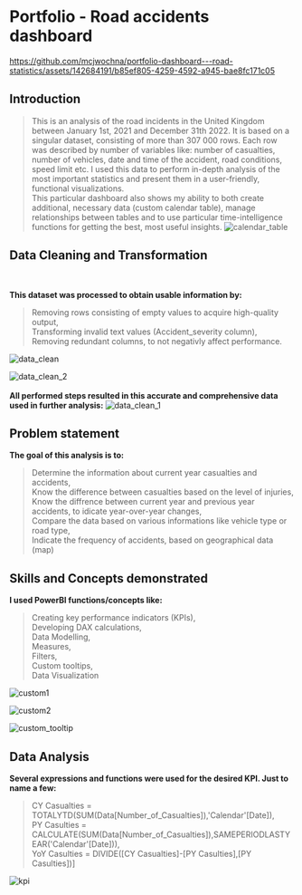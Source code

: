 <h1>Portfolio - Road accidents dashboard</h1>



https://github.com/mcjwochna/portfolio-dashboard---road-statistics/assets/142684191/b85ef805-4259-4592-a945-bae8fc171c05


<h2>Introduction</h2>

> This is an analysis of the road incidents in the United Kingdom between January 1st, 2021 and December 31th 2022. It is based on a singular dataset, consisting of more than 307 000 rows. Each row was described by number of variables like: number of casualties, number of vehicles, date and time of the accident, road conditions, speed limit etc. I used this data to perform in-depth analysis of the most important statistics and present them in a user-friendly, functional visualizations.
<br>This particular dashboard also shows my ability to both create additional, necessary data (custom calendar table), manage relationships between tables and to use particular time-intelligence functions for getting the best, most useful insights.
![calendar_table](https://github.com/mcjwochna/portfolio-dashboard---road-statistics/assets/142684191/24d2274f-53ff-452c-8f5a-0cb4430d72fa)


<h2>Data Cleaning and Transformation</h2><br>

<b>This dataset was processed to obtain usable information by:</b><br>
>Removing rows consisting of empty values to acquire high-quality output,<br>
Transforming invalid text values (Accident_severity column),<br>
Removing redundant columns, to not negativly affect performance.

![data_clean](https://github.com/mcjwochna/portfolio-dashboard---road-statistics/assets/142684191/8c4c7868-d1d5-49d0-85dc-f4c2dac52d31)

![data_clean_2](https://github.com/mcjwochna/portfolio-dashboard---road-statistics/assets/142684191/226f8564-09d1-4334-b53c-2b98dd98b82d)
<br><br>
<b>All performed steps resulted in this accurate and comprehensive data used in further analysis:</b>
![data_clean_1](https://github.com/mcjwochna/portfolio-dashboard---road-statistics/assets/142684191/87b50ae7-34b9-4380-bf66-24bf58882460)


<h2>Problem statement</h2>

<b>The goal of this analysis is to:</b><br>
>Determine the information about current year casualties and accidents,<br>
Know the difference between casualties based on the level of injuries,<br>
Know the diffrence between current year and previous year accidents, to idicate year-over-year changes,<br>
Compare the data based on various informations like vehicle type or road type,<br>
Indicate the frequency of accidents, based on geographical data (map)<br>

<h2>Skills and Concepts demonstrated</h2>

<b>I used PowerBI functions/concepts like:</b>
>Creating key performance indicators (KPIs),<br>
Developing DAX calculations,<br>
Data Modelling,<br>
Measures,<br>
Filters,<br>
Custom tooltips,<br>
Data Visualization<br>

![custom1](https://github.com/mcjwochna/portfolio-dashboard---road-statistics/assets/142684191/989d24e6-0b91-4d12-8593-eccdd9ee437a)

![custom2](https://github.com/mcjwochna/portfolio-dashboard---road-statistics/assets/142684191/d98160a2-c941-4b99-ae83-ce71f2137ed5)

![custom_tooltip](https://github.com/mcjwochna/portfolio-dashboard---road-statistics/assets/142684191/7924fb9b-31bd-439b-a41e-1a8574bd4b8f)

<h2>Data Analysis</h2>

<b>Several expressions and functions were used for the desired KPI. Just to name a few:</b><br>
> CY Casualties = TOTALYTD(SUM(Data[Number_of_Casualties]),'Calendar'[Date]),<br>
PY Casulties = CALCULATE(SUM(Data[Number_of_Casualties]),SAMEPERIODLASTYEAR('Calendar'[Date])),<br>
YoY Casulties = DIVIDE([CY Casualties]-[PY Casulties],[PY Casulties])]


![kpi](https://github.com/mcjwochna/portfolio-dashboard---road-statistics/assets/142684191/ec467dd5-635f-400a-aa3c-57c1a6fd9912)
